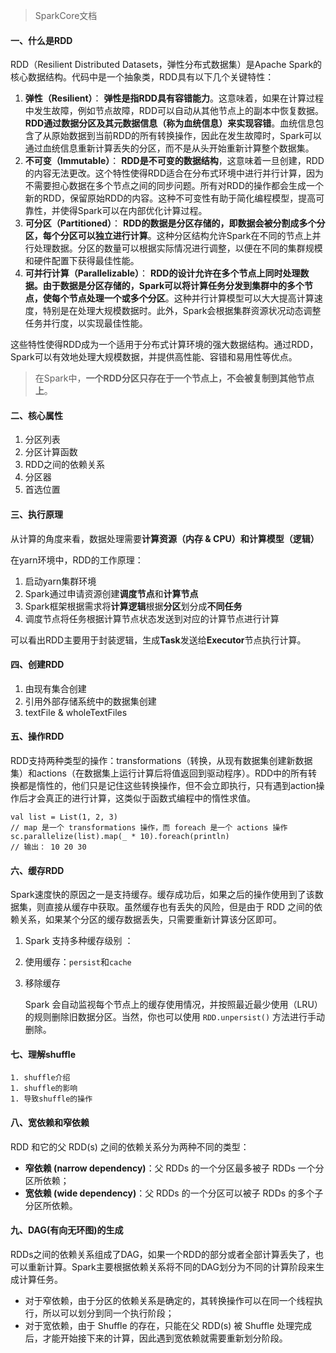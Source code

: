 > SparkCore文档

#### 一、什么是RDD

RDD（Resilient Distributed Datasets，弹性分布式数据集）是Apache Spark的核心数据结构。代码中是一个抽象类，RDD具有以下几个关键特性：

1. **弹性（Resilient）**： **弹性是指RDD具有容错能力**。这意味着，如果在计算过程中发生故障，例如节点故障，RDD可以自动从其他节点上的副本中恢复数据。**RDD通过数据分区及其元数据信息（称为血统信息）来实现容错**。血统信息包含了从原始数据到当前RDD的所有转换操作，因此在发生故障时，Spark可以通过血统信息重新计算丢失的分区，而不是从头开始重新计算整个数据集。
2. **不可变（Immutable）**： **RDD是不可变的数据结构**，这意味着一旦创建，RDD的内容无法更改。这个特性使得RDD适合在分布式环境中进行并行计算，因为不需要担心数据在多个节点之间的同步问题。所有对RDD的操作都会生成一个新的RDD，保留原始RDD的内容。这种不可变性有助于简化编程模型，提高可靠性，并使得Spark可以在内部优化计算过程。
3. **可分区（Partitioned）**： **RDD的数据是分区存储的，即数据会被分割成多个分区，每个分区可以独立进行计算**。这种分区结构允许Spark在不同的节点上并行处理数据。分区的数量可以根据实际情况进行调整，以便在不同的集群规模和硬件配置下获得最佳性能。
4. **可并行计算（Parallelizable）**： **RDD的设计允许在多个节点上同时处理数据。由于数据是分区存储的，Spark可以将计算任务分发到集群中的多个节点，使每个节点处理一个或多个分区**。这种并行计算模型可以大大提高计算速度，特别是在处理大规模数据时。此外，Spark会根据集群资源状况动态调整任务并行度，以实现最佳性能。

这些特性使得RDD成为一个适用于分布式计算环境的强大数据结构。通过RDD，Spark可以有效地处理大规模数据，并提供高性能、容错和易用性等优点。

> 在Spark中，**一个RDD分区只存在于一个节点上，不会被复制到其他节点上**。

#### 二、核心属性

1. 分区列表
2. 分区计算函数
3. RDD之间的依赖关系
4. 分区器
5. 首选位置

#### 三、执行原理

从计算的角度来看，数据处理需要**计算资源（内存 & CPU）和计算模型（逻辑）**

在yarn环境中，RDD的工作原理：

1. 启动yarn集群环境
2. Spark通过申请资源创建**调度节点**和**计算节点**
3. Spark框架根据需求将**计算逻辑**根据**分区**划分成**不同任务**
4. 调度节点将任务根据计算节点状态发送到对应的计算节点进行计算 

可以看出RDD主要用于封装逻辑，生成**Task**发送给**Executor**节点执行计算。

#### 四、创建RDD

1. 由现有集合创建
2. 引用外部存储系统中的数据集创建
3.  textFile & wholeTextFiles

#### 五、操作RDD

​	RDD支持两种类型的操作：transformations（转换，从现有数据集创建新数据集）和actions（在数据集上运行计算后将值返回到驱动程序）。RDD中的所有转换都是惰性的，他们只是记住这些转换操作，但不会立即执行，只有遇到action操作后才会真正的进行计算，这类似于函数式编程中的惰性求值。

~~~
val list = List(1, 2, 3)
// map 是一个 transformations 操作，而 foreach 是一个 actions 操作
sc.parallelize(list).map(_ * 10).foreach(println)
// 输出： 10 20 30
~~~

#### 六、缓存RDD

​	Spark速度快的原因之一是支持缓存。缓存成功后，如果之后的操作使用到了该数据集，则直接从缓存中获取。虽然缓存也有丢失的风险，但是由于 RDD 之间的依赖关系，如果某个分区的缓存数据丢失，只需要重新计算该分区即可。

1. Spark 支持多种缓存级别 ：

2. 使用缓存：`persist`和`cache`

3. 移除缓存

   Spark 会自动监视每个节点上的缓存使用情况，并按照最近最少使用（LRU）的规则删除旧数据分区。当然，你也可以使用 `RDD.unpersist()` 方法进行手动删除。

#### 七、理解shuffle

	1. shuffle介绍
	1. shuffle的影响
	1. 导致shuffle的操作

#### 八、宽依赖和窄依赖

RDD 和它的父 RDD(s) 之间的依赖关系分为两种不同的类型：

- **窄依赖 (narrow dependency)**：父 RDDs 的一个分区最多被子 RDDs 一个分区所依赖；
- **宽依赖 (wide dependency)**：父 RDDs 的一个分区可以被子 RDDs 的多个子分区所依赖。

#### 九、DAG(有向无环图)的生成

​	RDDs之间的依赖关系组成了DAG，如果一个RDD的部分或者全部计算丢失了，也可以重新计算。Spark主要根据依赖关系将不同的DAG划分为不同的计算阶段来生成计算任务。

- 对于窄依赖，由于分区的依赖关系是确定的，其转换操作可以在同一个线程执行，所以可以划分到同一个执行阶段；
- 对于宽依赖，由于 Shuffle 的存在，只能在父 RDD(s) 被 Shuffle 处理完成后，才能开始接下来的计算，因此遇到宽依赖就需要重新划分阶段。
